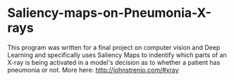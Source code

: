 # Saliency-maps-on-Pneumonia-X-rays

This program was written for a final project on computer vision and Deep Learning and specifically uses Saliency Maps to indentify which parts
of an X-ray is being activated in a model's decision as to whether a patient has pneumonia or not. More here: http://johnstrenio.com/#xray
